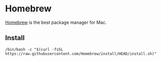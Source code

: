 # Homebrew

[Homebrew](https://brew.sh/) is the best package manager for Mac.

## Install

```shell
/bin/bash -c "$(curl -fsSL https://raw.githubusercontent.com/Homebrew/install/HEAD/install.sh)"
```

